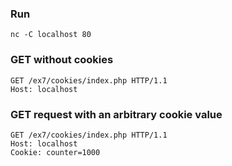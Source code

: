 ### Run
`nc -C localhost 80`

### GET without cookies
```
GET /ex7/cookies/index.php HTTP/1.1
Host: localhost
```

### GET request with an arbitrary cookie value
```
GET /ex7/cookies/index.php HTTP/1.1
Host: localhost
Cookie: counter=1000
```